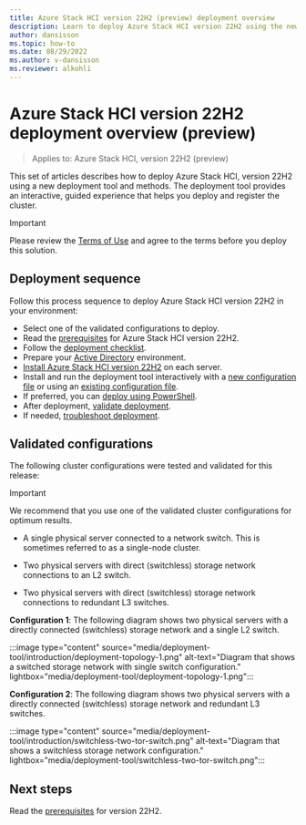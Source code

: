 ```yaml
---
title: Azure Stack HCI version 22H2 (preview) deployment overview
description: Learn to deploy Azure Stack HCI version 22H2 using the new deployment tool
author: dansisson
ms.topic: how-to
ms.date: 08/29/2022
ms.author: v-dansisson
ms.reviewer: alkohli
---
```


# Azure Stack HCI version 22H2 deployment overview (preview)

> Applies to: Azure Stack HCI, version 22H2 (preview)

This set of articles describes how to deploy Azure Stack HCI, version 22H2 using a new deployment tool and methods. The deployment tool provides an interactive, guided experience that helps you deploy and register the cluster.

> [!IMPORTANT]
 > Please review the [Terms of Use](https://azure.microsoft.com/support/legal/preview-supplemental-terms/) and agree to the terms before you deploy this solution.

## Deployment sequence

Follow this process sequence to deploy Azure Stack HCI version 22H2 in your environment:

- Select one of the validated configurations to deploy.
- Read the [prerequisites](deployment-tool-prerequisites.md) for Azure Stack HCI version 22H2.
- Follow the [deployment checklist](deployment-tool-checklist.md).
- Prepare your [Active Directory](deployment-tool-active-directory.md) environment.
- [Install Azure Stack HCI version 22H2](deployment-tool-install-os.md) on each server.
- Install and run the deployment tool interactively with a [new configuration file](deployment-tool-new-file.md) or using an [existing configuration file](deployment-tool-existing-file.md).
- If preferred, you can [deploy using PowerShell](deployment-tool-powershell.md).
- After deployment, [validate deployment](deployment-tool-validate.md).
- If needed, [troubleshoot deployment](deployment-tool-troubleshoot.md).

## Validated configurations

The following cluster configurations were tested and validated for this release:

> [!IMPORTANT]
> We recommend that you use one of the validated cluster configurations for optimum results.

- A single physical server connected to a network switch. This is sometimes referred to as a single-node cluster.

- Two physical servers with direct (switchless) storage network connections to an L2 switch.

- Two physical servers with direct (switchless) storage network connections to redundant L3 switches.

<!---- Two physical servers deployed using a switched storage network and redundant L3 switches.

- Two physical servers deployed using a fully-converged network for compute, storage, and management and with redundant L3 switches.--->

**Configuration 1**: The following diagram shows two physical servers with a directly connected (switchless) storage network and a single L2 switch.

:::image type="content" source="media/deployment-tool/introduction/deployment-topology-1.png" alt-text="Diagram that shows a switched storage network with single switch configuration." lightbox="media/deployment-tool/deployment-topology-1.png":::

**Configuration 2**: The following diagram shows two physical servers with a directly connected (switchless) storage network and redundant L3 switches.

:::image type="content" source="media/deployment-tool/introduction/switchless-two-tor-switch.png" alt-text="Diagram that shows a switchless storage network configuration." lightbox="media/deployment-tool/switchless-two-tor-switch.png":::

<!---**Configuration 3**: The following diagram shows two physical servers with a switched storage network and redundant L3 switches.

:::image type="content" source="media/deployment-tool/deployment-topology-2.png" alt-text="Diagram that shows a switched storage network configuration." lightbox="media/deployment-tool/deployment-topology-2.png":::

**Configuration 4**: The following diagram shows two physical servers with a fully-converged network for compute, storage, and management and with redundant L3 switches.

:::image type="content" source="media/deployment-tool/switched-converged-two-tor-switch.png" alt-text="Diagram that shows a fully-converged network configuration." lightbox="media/deployment-tool/switched-converged-two-tor-switch.png":::--->

## Next steps

Read the [prerequisites](deployment-tool-prerequisites.md) for version 22H2.

